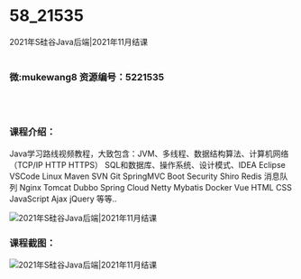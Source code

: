 # 58_21535
2021年S硅谷Java后端|2021年11月结课
<br/></br>
<h3>微:mukewang8 资源编号：5221535</h3>
<br/></br>
<h3>课程介绍：</h3>
<p><a title="查看与 Java 相关的文章" target="_blank">Java</a>学习路线视频教程，大致包含：JVM、多线程、数据结构算法、计算机网络（TCP/IP HTTP HTTPS） SQL和数据库、操作系统、设计模式、IDEA Eclipse VSCode Linux Maven SVN Git SpringMVC Boot Security Shiro Redis 消息队列 Nginx Tomcat Dubbo Spring Cloud Netty Mybatis Docker Vue HTML CSS JavaScript Ajax jQuery 等等..</p>
<p><img src="https://www.ko996.com/wp-content/uploads/img/2021/11/1-12-300x180.png" alt="2021年S硅谷Java后端|2021年11月结课"></p>
<div class="info-desc">
<h3>课程截图：</h3>
<p><img src="https://www.ko996.com/wp-content/uploads/img/2021/11/2-11.png" alt="2021年S硅谷Java后端|2021年11月结课"></p>


			
</div>
